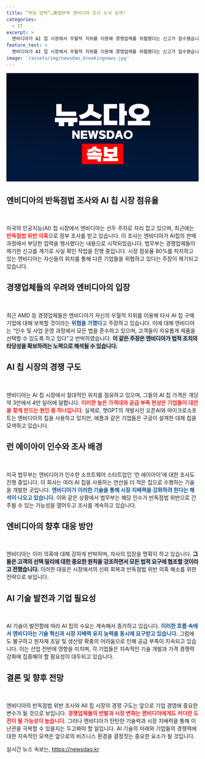 ```yaml
---
title: “부당 압력”…美법무부 엔비디아 조사 소식 공개!
categories:
  - IT
excerpt: >
  엔비디아가 AI 칩 시장에서 우월적 지위를 이용해 경쟁업체를 위협했다는 신고가 접수됐습니다. 미국 정부는 엔비디아의 반독점법 위반 여부를 조사 중이며, 업계의 긴장이 고조되고 있습니다. 클릭해 더 자세한 내용을 확인하세요!
feature_text: >
  엔비디아가 AI 칩 시장에서 우월적 지위를 이용해 경쟁업체를 위협했다는 신고가 접수됐습니다. 미국 정부는 엔비디아의 반독점법 위반 여부를 조사 중이며, 업계의 긴장이 고조되고 있습니다. 클릭해 더 자세한 내용을 확인하세요!
image: '/assets/img/newsdao_breakingnews.jpg'
---
```


<p><img src="/assets/img/newsdao_breakingnews.jpg" alt="firstkoreanews 속보" /></p>

<h2 data-ke-size="size26">엔비디아의 반독점법 조사와 AI 칩 시장 점유율</h2>

<p data-ke-size="size16">&nbsp;</p>

<p>미국의 인공지능(AI) 칩 시장에서 엔비디아는 선두 주자로 자리 잡고 있으며, 최근에는 <b><span style="color: #ee2323;">반독점법 위반 의혹</span></b>으로 정부 조사를 받고 있습니다. 이 조사는 엔비디아가 AI칩의 판매 과정에서 부당한 압력을 행사했다는 내용으로 시작되었습니다. 법무부는 경쟁업체들이 제기한 신고를 계기로 사실 확인 작업을 진행 중입니다. 시장 점유율 80%를 차지하고 있는 엔비디아는 자신들의 위치를 통해 다른 기업들을 위협하고 있다는 주장이 제기되고 있습니다.</p>

<h2 data-ke-size="size26">경쟁업체들의 우려와 엔비디아의 입장</h2>

<p data-ke-size="size16">&nbsp;</p>

<p>최근 AMD 등 경쟁업체들은 엔비디아가 자신의 우월적 지위를 이용해 타사 AI 칩 구매 기업에 대해 보복할 것이라는 <b><span style="color: #1a5490;">위협을 가했다</span></b>고 주장하고 있습니다. 이에 대해 엔비디아는 “인수 및 사업 운영 과정에서 모든 법을 준수하고 있으며, 고객들이 자유롭게 제품을 선택할 수 있도록 하고 있다”고 반박하였습니다. <b><span style="background-color: #21538527;">이 같은 주장은 엔비디아가 법적 조치의 타당성을 확보하려는 노력으로 해석될 수 있습니다.</span></b></p>

<h2 data-ke-size="size26">AI 칩 시장의 경쟁 구도</h2>

<p data-ke-size="size16">&nbsp;</p>

<p>엔비디아는 AI 칩 시장에서 절대적인 위치를 점유하고 있으며, 그들의 AI 칩 가격은 개당 약 3만에서 4만 달러에 달합니다. <b><span style="color: #ee2323;">이러한 높은 가격대와 공급 부족 현상은 기업들이 대안을 찾게 만드는 원인 중 하나입니다.</span></b> 실제로, 챗GPT의 개발사인 오픈AI와 마이크로소프트는 엔비디아의 칩을 사용하고 있지만, 애플과 같은 기업들은 구글이 설계한 대체 칩을 모색하고 있습니다.</p>

<h2 data-ke-size="size26">런 에이아이 인수와 조사 배경</h2>

<p data-ke-size="size16">&nbsp;</p>

<p>미국 법무부는 엔비디아가 인수한 소프트웨어 스타트업인 ‘런 에이아이’에 대한 조사도 진행 중입니다. 이 회사는 여러 AI 칩을 사용하는 연산을 더 적은 칩으로 수행하는 기술을 개발한 곳입니다. <b><span style="color: #1a5490;">엔비디아가 이러한 기술을 통해 시장 지배력을 강화하려 한다는 해석이 나오고 있습니다.</span></b> 이와 같은 상황에서 법무부는 해당 인수가 반독점법 위반으로 간주될 수 있는 가능성을 열어두고 조사를 계속하고 있습니다.</p>

<h2 data-ke-size="size26">엔비디아의 향후 대응 방안</h2>

<p data-ke-size="size16">&nbsp;</p>

<p>엔비디아는 이미 의혹에 대해 강하게 반박하며, 자사의 입장을 명확히 하고 있습니다. <b><span style="background-color: #21538527;">그들은 고객의 선택 밀리에 대한 중요한 원칙을 강조하면서 모든 법적 요구에 협조할 것이라고 전했습니다.</span></b> 이러한 대응은 시장에서의 신뢰 회복과 반독점법 위반 의혹 해소를 위한 전략으로 보입니다.</p>

<h2 data-ke-size="size26">AI 기술 발전과 기업 필요성</h2>

<p data-ke-size="size16">&nbsp;</p>

<p>AI 기술이 발전함에 따라 AI 칩의 수요는 계속해서 증가하고 있습니다. <b><span style="color: #1a5490;">이러한 흐름 속에서 엔비디아는 기술 혁신과 시장 지배력 유지 능력을 동시에 요구받고 있습니다.</span></b> 그럼에도 불구하고 원자재 조달 및 생산량 확충의 어려움으로 인해 공급 부족이 지속되고 있습니다. 이는 산업 전반에 영향을 미치며, 각 기업들은 지속적인 기술 개발과 가격 경쟁력 강화에 집중해야 할 필요성이 대두되고 있습니다.</p>

<h2 data-ke-size="size26">결론 및 향후 전망</h2>

<p data-ke-size="size16">&nbsp;</p>

<p>엔비디아의 반독점법 위반 조사와 AIl 칩 시장의 경쟁 구도는 앞으로 기업 경영에 중요한 변수가 될 것으로 보입니다. <b><span style="color: #ee2323;">경쟁업체들의 반발과 시장 변화는 엔비디아에게도 커다란 도전이 될 가능성이 높습니다.</span></b> 그러나 엔비디아가 탄탄한 기술력과 시장 지배력을 통해 이 난관을 극복할 수 있을지는 두고봐야 할 일입니다. AI 기술의 미래와 기업들의 경쟁력에 대한 지속적인 모색은 앞으로의 비즈니스 환경을 결정짓는 중요한 요소가 될 것입니다.</p>
실시간 뉴스 속보는, <a href="https://newsdao.kr" rel="dofollow">https://newsdao.kr</a>



